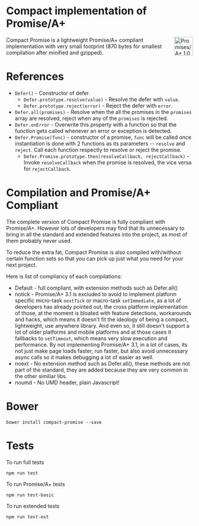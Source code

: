 # Compact implementation of Promise/A+

[<img align="right" alt="Promises/A+ 1.0 compliant" src="https://rawgit.com/promises-aplus/promises-spec/master/logo.svg" width="50" valign="baseline">](http://promisesaplus.com/)

Compact Promise is a lightweight Promise/A+ compliant implementation with very small footprint (870 bytes for smallest compilation after minified and gzipped).

# References

* `Defer()` - Constructor of defer.
    * `Defer.prototype.resolve(value)` - Resolve the defer with `value`.
    * `Defer.prototype.reject(error)` - Reject the defer with `error`.
* `Defer.all(promises)` - Resolve when the all the promises in the `promises` array are resolved, reject when any of the `promises` is rejected.
* `Defer.onError` - Overwrite this property with a function so that the function gets called whenever an error or exception is detected.
* `Defer.Promise(func)` - constructor of a promise, `func` will be called once instantiation is done with 2 functions as its parameters -- `resolve` and `reject`. Call each function respectly to resolve or reject the promise.
    * `Defer.Promise.prototype.then(resolveCallback, rejectCallback)` - Invoke `resolveCallback` when the promise is resolved, the vice versa for `rejectCallback`.

# Compilation and Promise/A+ Compliant

The complete version of Compact Promise is fully compliant with Promise/A+. However lots of developers may find that its unnecessary to bring in all the standard and extended features into the project, as most of them probably never used.

To reduce the extra fat, Compact Promise is also compiled with/without certain function sets so that you can pick up just what you need for your next project. 

Here is list of compliancy of each compilations:

* Default - full compliant, with extension methods such as Defer.all()
* notick - Promise/A+ 3.1 is excluded to avoid to implement platform specific micro-task `nextTick` or macro-task `setImmediate`, as a lot of developers has already pointed out, the cross platform implementation of those, at the moment is bloated with feature detections, workarounds and hacks, which means it doesn't fit the ideology of being a compact, lightweight, use anywhere library. And even so, it still doesn't support a lot of older platforms and mobile platforms and at those cases it fallbacks to `setTimeout`, which means very slow execution and performance. By not implementing Promise/A+ 3.1, in a lot of cases, its not just make page loads faster, run faster, but also avoid unnecessary async calls so it makes debugging a lot of easier as well.
* noext - No extension method such as Defer.all(), these methods are not part of the standard, they are added because they are very common in the other similiar libs.
* noumd - No UMD header, plain Javascript!

# Bower

`bower install compact-promise --save`

# Tests

To run full tests

`npm run test`

To run Promise/A+ tests

`npm run test-basic`

To run extended tests

`npm run test-ext`
